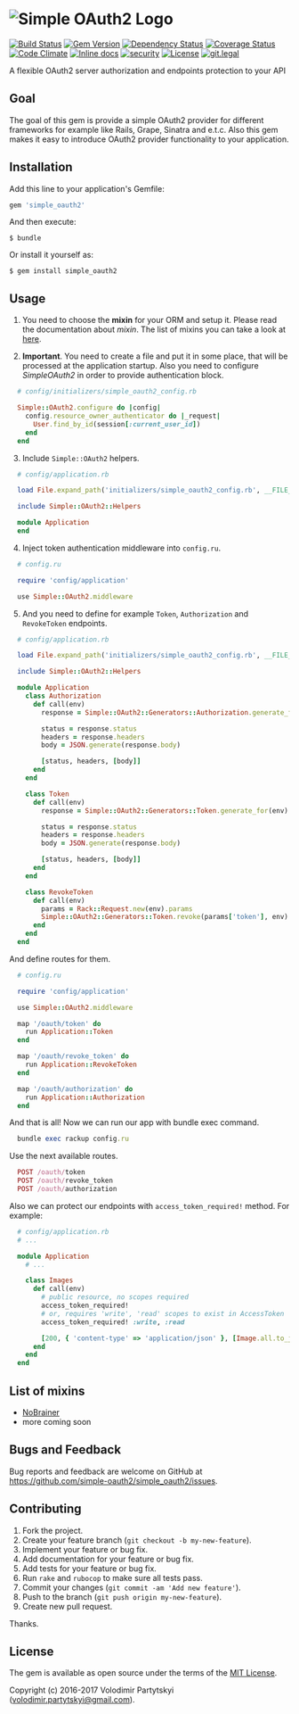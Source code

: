 # ![Simple OAuth2 Logo](https://raw.github.com/simple-oauth2/simple_oauth2/master/logo.png)

[![Build Status](https://travis-ci.org/simple-oauth2/simple_oauth2.svg?branch=master)](https://travis-ci.org/simple-oauth2/simple_oauth2)
[![Gem Version](https://badge.fury.io/rb/simple_oauth2.svg)](https://badge.fury.io/rb/simple_oauth2)
[![Dependency Status](https://gemnasium.com/badges/github.com/simple-oauth2/simple_oauth2.svg)](https://gemnasium.com/github.com/simple-oauth2/simple_oauth2)
[![Coverage Status](https://coveralls.io/repos/github/simple-oauth2/simple_oauth2/badge.svg?branch=master)](https://coveralls.io/github/simple-oauth2/simple_oauth2?branch=master)
[![Code Climate](https://codeclimate.com/github/simple-oauth2/simple_oauth2/badges/gpa.svg)](https://codeclimate.com/github/simple-oauth2/simple_oauth2)
[![Inline docs](http://inch-ci.org/github/simple-oauth2/simple_oauth2.svg?branch=master)](http://inch-ci.org/github/simple-oauth2/simple_oauth2)
[![security](https://hakiri.io/github/simple-oauth2/simple_oauth2/master.svg)](https://hakiri.io/github/simple-oauth2/simple_oauth2/master)
[![License](https://img.shields.io/github/license/mashape/apistatus.svg)](https://github.com/simple-oauth2/simple_oauth2/blob/master/LICENSE)
[![git.legal](https://git.legal/projects/3504/badge.svg?key=6bcdf2e561e4c1cf2505 "Number of libraries approved")](https://git.legal/projects/3504)

A flexible OAuth2 server authorization and endpoints protection to your API

## Goal

The goal of this gem is provide a simple OAuth2 provider for different frameworks for example like Rails, Grape, Sinatra and e.t.c. Also this gem makes it easy to introduce OAuth2 provider functionality to your application.

## Installation

Add this line to your application's Gemfile:

```ruby
gem 'simple_oauth2'
```

And then execute:

    $ bundle

Or install it yourself as:

    $ gem install simple_oauth2

## Usage

1) You need to choose the **mixin** for your ORM and setup it. Please read the documentation about *mixin*. The list of mixins you can take a look at [here](#list-of-mixins).

2) **Important**. You need to create a file and put it in some place, that will be processed at the application startup. Also you need to configure *SimpleOAuth2* in order to provide authentication block.
```ruby
  # config/initializers/simple_oauth2_config.rb

  Simple::OAuth2.configure do |config|
    config.resource_owner_authenticator do |_request|
      User.find_by_id(session[:current_user_id])
    end
  end
```

3) Include `Simple::OAuth2` helpers.
```ruby
  # config/application.rb

  load File.expand_path('initializers/simple_oauth2_config.rb', __FILE__)

  include Simple::OAuth2::Helpers

  module Application
  end
```

4) Inject token authentication middleware into `config.ru`.
```ruby
  # config.ru

  require 'config/application'

  use Simple::OAuth2.middleware
```

5) And you need to define for example `Token`, `Authorization` and `RevokeToken` endpoints.
```ruby
  # config/application.rb

  load File.expand_path('initializers/simple_oauth2_config.rb', __FILE__)

  include Simple::OAuth2::Helpers

  module Application
    class Authorization
      def call(env)
        response = Simple::OAuth2::Generators::Authorization.generate_for(env)

        status = response.status
        headers = response.headers
        body = JSON.generate(response.body)

        [status, headers, [body]]
      end
    end

    class Token
      def call(env)
        response = Simple::OAuth2::Generators::Token.generate_for(env)

        status = response.status
        headers = response.headers
        body = JSON.generate(response.body)

        [status, headers, [body]]
      end
    end

    class RevokeToken
      def call(env)
        params = Rack::Request.new(env).params
        Simple::OAuth2::Generators::Token.revoke(params['token'], env)
      end
    end
  end
```

And define routes for them.
```ruby
  # config.ru

  require 'config/application'

  use Simple::OAuth2.middleware

  map '/oauth/token' do
    run Application::Token
  end

  map '/oauth/revoke_token' do
    run Application::RevokeToken
  end

  map '/oauth/authorization' do
    run Application::Authorization
  end
```

And that is all! Now we can run our app with bundle exec command.
```ruby
  bundle exec rackup config.ru
```

Use the next available routes.
```ruby
  POST /oauth/token
  POST /oauth/revoke_token
  POST /oauth/authorization
```

Also we can protect our endpoints with `access_token_required!` method. For example:
```ruby
  # config/application.rb
  # ...

  module Application
    # ...

    class Images
      def call(env)
        # public resource, no scopes required
        access_token_required!
        # or, requires 'write', 'read' scopes to exist in AccessToken
        access_token_required! :write, :read

        [200, { 'content-type' => 'application/json' }, [Image.all.to_json]]
      end
    end
  end
```

## List of mixins

- [NoBrainer](https://github.com/simple-oauth2/nobrainer_simple_oauth2)
- more coming soon

## Bugs and Feedback

Bug reports and feedback are welcome on GitHub at https://github.com/simple-oauth2/simple_oauth2/issues.

## Contributing

1. Fork the project.
1. Create your feature branch (`git checkout -b my-new-feature`).
1. Implement your feature or bug fix.
1. Add documentation for your feature or bug fix.
1. Add tests for your feature or bug fix.
1. Run `rake` and `rubocop` to make sure all tests pass.
1. Commit your changes (`git commit -am 'Add new feature'`).
1. Push to the branch (`git push origin my-new-feature`).
1. Create new pull request.

Thanks.

## License

The gem is available as open source under the terms of the [MIT License](https://github.com/simple-oauth2/simple_oauth2/blob/master/LICENSE).

Copyright (c) 2016-2017 Volodimir Partytskyi (volodimir.partytskyi@gmail.com).
